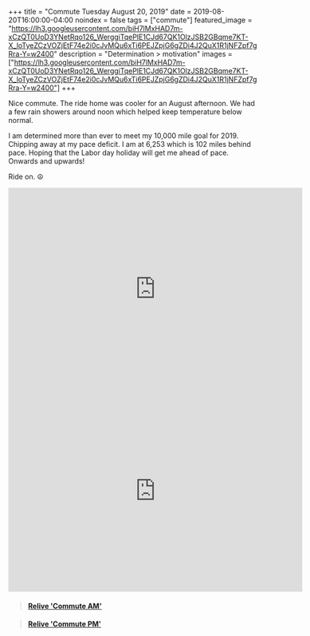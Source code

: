 +++
title =  "Commute Tuesday August 20, 2019"
date = 2019-08-20T16:00:00-04:00
noindex = false
tags = ["commute"]
featured_image = "https://lh3.googleusercontent.com/biH7lMxHAD7m-xCzQT0UoD3YNetRqo126_WerggiTqePlE1CJd67QK1OlzJSB2GBqme7KT-X_loTyeZCzVOZjEtF74e2i0cJvMQu6xTi6PEJZpjG6gZDi4J2QuX1R1jNFZpf7gRra-Y=w2400"
description = "Determination > motivation"
images = ["https://lh3.googleusercontent.com/biH7lMxHAD7m-xCzQT0UoD3YNetRqo126_WerggiTqePlE1CJd67QK1OlzJSB2GBqme7KT-X_loTyeZCzVOZjEtF74e2i0cJvMQu6xTi6PEJZpjG6gZDi4J2QuX1R1jNFZpf7gRra-Y=w2400"]
+++

Nice commute. The ride home was cooler for an August afternoon. We had a few rain showers around noon which helped keep temperature below normal.

I am determined more than ever to meet my 10,000 mile goal for 2019. Chipping away at my pace deficit. I am at 6,253 which is 102 miles behind pace. Hoping that the Labor day holiday will get me ahead of pace. Onwards and upwards!

Ride on. ☮


<iframe height='405' width='590' frameborder='0' allowtransparency='true' scrolling='no' src='https://www.strava.com/activities/2634655027/embed/d8ee3b73c1c9a5abcf192b93ca903f412b0464fd'></iframe>

<iframe height='405' width='590' frameborder='0' allowtransparency='true' scrolling='no' src='https://www.strava.com/activities/2636584362/embed/9b773a7c0dccab6fdc903dc22e5acf827413a457'></iframe>

<blockquote class="embedly-card" data-card-controls="0" data-card-key="f1631a41cb254ca5b035dc5747a5bd75"><h4><a href="https://www.relive.cc/view/gh39256996454?r=embed-site">Relive 'Commute AM'</a></h4></blockquote>
        <script async src="https://cdn.embedly.com/widgets/platform.js" charset="UTF-8"></script>

<blockquote class="embedly-card" data-card-controls="0" data-card-key="f1631a41cb254ca5b035dc5747a5bd75"><h4><a href="https://www.relive.cc/view/gh39284503664?r=embed-site">Relive 'Commute PM'</a></h4></blockquote>
        <script async src="https://cdn.embedly.com/widgets/platform.js" charset="UTF-8"></script>

